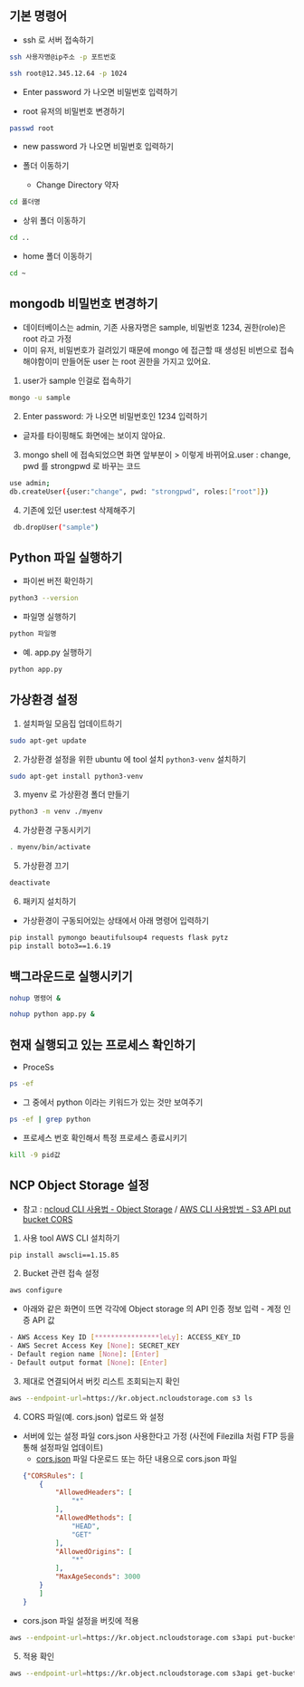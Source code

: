 ## 기본 명령어

- ssh 로 서버 접속하기

```bash
ssh 사용자명@ip주소 -p 포트번호
```

```bash
ssh root@12.345.12.64 -p 1024
```

- Enter password 가 나오면 비밀번호 입력하기

- root 유저의 비밀번호 변경하기

```bash
passwd root
```

- new password 가 나오면 비밀번호 입력하기

- 폴더 이동하기
  - Change Directory 약자

```bash
cd 폴더명
```

- 상위 폴더 이동하기

```bash
cd ..
```

- home 폴더 이동하기

```bash
cd ~
```

## mongodb 비밀번호 변경하기

- 데이터베이스는 admin, 기존 사용자명은 sample, 비밀번호 1234, 권한(role)은 root 라고 가정
- 이미 유저, 비밀번호가 걸려있기 때문에 mongo 에 접근할 때 생성된 비번으로 접속해야함이미 만들어둔 user 는 root 권한을 가지고 있어요.

1. user가 sample 인걸로 접속하기

```bash
mongo -u sample
```

2. Enter password: 가 나오면 비밀번호인 1234 입력하기

- 글자를 타이핑해도 화면에는 보이지 않아요.

3. mongo shell 에 접속되었으면 화면 앞부분이 > 이렇게 바뀌어요.user : change, pwd 를 strongpwd 로 바꾸는 코드

```bash
use admin;
db.createUser({user:"change", pwd: "strongpwd", roles:["root"]})
```

4. 기존에 있던 user:test 삭제해주기

```bash
 db.dropUser("sample")
```

## Python 파일 실행하기

- 파이썬 버전 확인하기

```bash
python3 --version
```

- 파일명 실행하기

```bash
python 파일명
```

- 예. app.py 실행하기

```bash
python app.py
```

## 가상환경 설정

1. 설치파일 모음집 업데이트하기

```bash
sudo apt-get update
```

2. 가상환경 설정을 위한 ubuntu 에 tool 설치 `python3-venv` 설치하기

```bash
sudo apt-get install python3-venv
```

3. myenv 로 가상환경 폴더 만들기

```bash
python3 -m venv ./myenv
```

4. 가상환경 구동시키기

```bash
. myenv/bin/activate
```

5. 가상환경 끄기

```bash
deactivate
```

6. 패키지 설치하기

- 가상환경이 구동되어있는 상태에서 아래 명령어 입력하기

```bash
pip install pymongo beautifulsoup4 requests flask pytz
pip install boto3==1.6.19
```

## 백그라운드로 실행시키기

```bash
nohup 명령어 &
```

```bash
nohup python app.py &
```

## 현재 실행되고 있는 프로세스 확인하기

- ProceSs

```bash
ps -ef
```

- 그 중에서 python 이라는 키워드가 있는 것만 보여주기

```bash
ps -ef | grep python
```

- 프로세스 번호 확인해서 특정 프로세스 종료시키기

```bash
kill -9 pid값
```

## NCP Object Storage 설정
- 참고 : [ncloud CLI 사용법 - Object Storage](https://cli.ncloud-docs.com/docs/guide-objectstorage) / [AWS CLI 사용방법 - S3 API put bucket CORS](https://docs.aws.amazon.com/cli/latest/reference/s3api/put-bucket-cors.html)
1. 사용 tool AWS CLI 설치하기
  ```bash
  pip install awscli==1.15.85
  ```
2. Bucket 관련 접속 설정
  ```bash
  aws configure
  ```
  - 아래와 같은 화면이 뜨면 각각에 Object storage 의 API 인증 정보 입력 - 계정 인증 API 값
  ```bash
  - AWS Access Key ID [****************leLy]: ACCESS_KEY_ID
  - AWS Secret Access Key [None]: SECRET_KEY
  - Default region name [None]: [Enter]
  - Default output format [None]: [Enter]
  ```
3. 제대로 연결되어서 버킷 리스트 조회되는지 확인
  ```bash
  aws --endpoint-url=https://kr.object.ncloudstorage.com s3 ls
  ```
4. CORS 파일(예. cors.json) 업로드 와 설정
  - 서버에 있는 설정 파일 cors.json 사용한다고 가정 (사전에 Filezilla 처럼 FTP 등을 통해 설정파일 업데이트)
    - [cors.json](heyvolleyballnews/asset/cors.json) 파일 다운로드 또는 하단 내용으로 cors.json 파일 
    ```json
    {"CORSRules": [
        {
            "AllowedHeaders": [
                "*"
            ],
            "AllowedMethods": [
                "HEAD",
                "GET"
            ],
            "AllowedOrigins": [
                "*"
            ],
            "MaxAgeSeconds": 3000
        }
        ]
    }
    ```
  - cors.json 파일 설정을 버킷에 적용
  ```bash
  aws --endpoint-url=https://kr.object.ncloudstorage.com s3api put-bucket-cors --bucket 내버킷이름 --cors-configuration file://cors.json
  ```
5. 적용 확인
  ```bash
  aws --endpoint-url=https://kr.object.ncloudstorage.com s3api get-bucket-cors --bucket 내버킷이름
  ```
  

